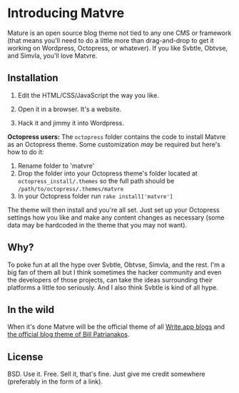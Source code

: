 # Introducing Matvre

Mature is an open source blog theme not tied to any one CMS or framework (that means you'll need to do a little more than drag-and-drop to get it working on Wordpress, Octopress, or whatever). If you like Svbtle, Obtvse, and Simvla, you'll love Matvre.

## Installation

1. Edit the HTML/CSS/JavaScript the way you like.

2. Open it in a browser. It's a website.

3. Hack it and jimmy it into Wordpress.

__Octopress users:__ The `octopress` folder contains the code to install Matvre as an Octopress theme. Some customization *may* be required but here's how to do it:

1. Rename folder to 'matvre'
2. Drop the folder into your Octopress theme's folder located at `octopress_install/.themes` so the full path should be `/path/to/octopress/.themes/matvre`
3. In your Octopress folder run `rake install['matvre']`

The theme will then install and you're all set. Just set up your Octopress settings how you like and make any content changes as necessary (some data may be hardcoded in the theme that you may not want).

## Why?

To poke fun at all the hype over Svbtle, Obtvse, Simvla, and the rest. I'm a big fan of them all but I think sometimes the hacker community and even the developers of those projects, can take the ideas surrounding their platforms a little too seriously. And I also think Svbtle is kind of all hype.

## In the wild

When it's done Matvre will be the official theme of all [Write.app blogs](https://writeapp.me) and [the official blog theme of Bill Patrianakos](http://billpatrianakos.me).

## License

BSD. Use it. Free. Sell it, that's fine. Just give me credit somewhere (preferably in the form of a link).
